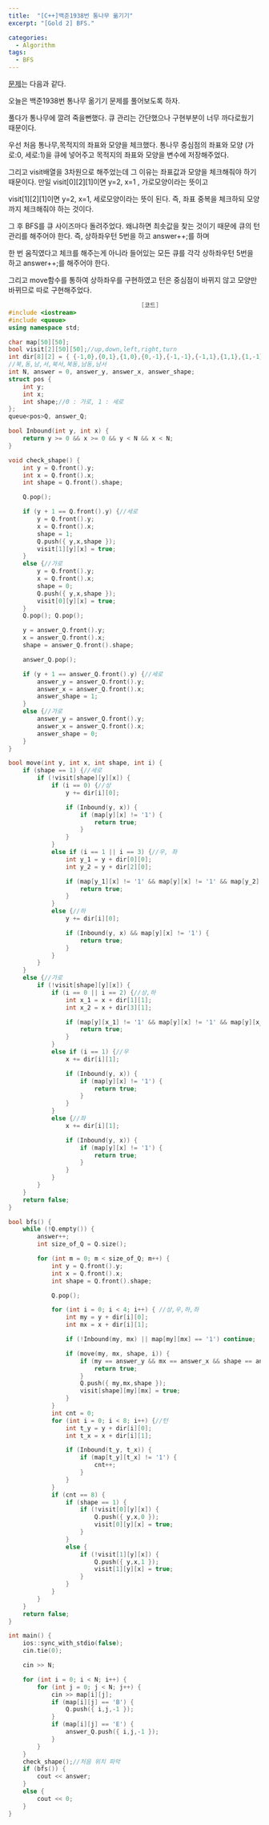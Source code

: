 ```yaml
---
title:  "[C++]백준1938번 통나무 옮기기"
excerpt: "[Gold 2] BFS."

categories:
  - Algorithm
tags:
  - BFS
---
```


[문제](https://www.acmicpc.net/problem/1938)는 다음과 같다.

오늘은 백준1938번 통나무 옮기기 문제를 풀어보도록 하자.

풀다가 통나무에 깔려 죽을뻔했다. 큐 관리는 간단했으나 구현부분이 너무 까다로웠기 때문이다.

우선 처음 통나무,목적지의 좌표와 모양을 체크했다. 통나무 중심점의 좌표와 모양 (가로:0, 세로:1)을 큐에 넣어주고 목적지의 좌표와 모양을 변수에 저장해주었다.

그리고 visit배열을 3차원으로 해주었는데 그 이유는 좌표값과 모양을 체크해줘야 하기 때문이다. 만일 visit[0][2][1]이면 y=2, x=1 , 가로모양이라는 뜻이고

visit[1][2][1]이면 y=2, x=1, 세로모양이라는 뜻이 된다. 즉, 좌표 중복을 체크하되 모양까지 체크해줘야 하는 것이다.

그 후 BFS를 큐 사이즈마다 돌려주었다. 왜냐하면 최솟값을 찾는 것이기 때문에 큐의 턴 관리를 해주어야 한다. 즉, 상하좌우턴 5번을 하고 answer++;를 하며

한 번 움직였다고 체크를 해주는게 아니라 들어있는 모든 큐를 각각 상하좌우턴 5번을 하고 answer++;를 해주어야 한다.

그리고 move함수를 통하여 상하좌우를 구현하였고 턴은 중심점이 바뀌지 않고 모양만 바뀌므로 따로 구현해주었다.



```c++
                                     [코드]
#include <iostream>
#include <queue>
using namespace std;

char map[50][50];
bool visit[2][50][50];//up,down,left,right,turn
int dir[8][2] = { {-1,0},{0,1},{1,0},{0,-1},{-1,-1},{-1,1},{1,1},{1,-1} };
//북,동,남,서,북서,북동,남동,남서
int N, answer = 0, answer_y, answer_x, answer_shape;
struct pos {
	int y;
	int x;
	int shape;//0 : 가로, 1 : 세로
};
queue<pos>Q, answer_Q;

bool Inbound(int y, int x) {
	return y >= 0 && x >= 0 && y < N && x < N;
}

void check_shape() {
	int y = Q.front().y;
	int x = Q.front().x;
	int shape = Q.front().shape;

	Q.pop();

	if (y + 1 == Q.front().y) {//세로
		y = Q.front().y;
		x = Q.front().x;
		shape = 1;
		Q.push({ y,x,shape });
		visit[1][y][x] = true;
	}
	else {//가로
		y = Q.front().y;
		x = Q.front().x;
		shape = 0;
		Q.push({ y,x,shape });
		visit[0][y][x] = true;
	}
	Q.pop(); Q.pop();

	y = answer_Q.front().y;
	x = answer_Q.front().x;
	shape = answer_Q.front().shape;

	answer_Q.pop();

	if (y + 1 == answer_Q.front().y) {//세로
		answer_y = answer_Q.front().y;
		answer_x = answer_Q.front().x;
		answer_shape = 1;
	}
	else {//가로
		answer_y = answer_Q.front().y;
		answer_x = answer_Q.front().x;
		answer_shape = 0;
	}
}

bool move(int y, int x, int shape, int i) {
	if (shape == 1) {//세로
		if (!visit[shape][y][x]) {
			if (i == 0) {//상
				y += dir[i][0];

				if (Inbound(y, x)) {
					if (map[y][x] != '1') {
						return true;
					}
				}
			}
			else if (i == 1 || i == 3) {//우, 좌
				int y_1 = y + dir[0][0];
				int y_2 = y + dir[2][0];

				if (map[y_1][x] != '1' && map[y][x] != '1' && map[y_2][x] != '1') {
					return true;
				}
			}
			else {//하
				y += dir[i][0];

				if (Inbound(y, x) && map[y][x] != '1') {
					return true;
				}
			}
		}
	}
	else {//가로
		if (!visit[shape][y][x]) {
			if (i == 0 || i == 2) {//상,하
				int x_1 = x + dir[1][1];
				int x_2 = x + dir[3][1];

				if (map[y][x_1] != '1' && map[y][x] != '1' && map[y][x_2] != '1') {
					return true;
				}
			}
			else if (i == 1) {//우
				x += dir[i][1];

				if (Inbound(y, x)) {
					if (map[y][x] != '1') {
						return true;
					}
				}
			}
			else {//좌
				x += dir[i][1];

				if (Inbound(y, x)) {
					if (map[y][x] != '1') {
						return true;
					}
				}
			}
		}
	}
	return false;
}

bool bfs() {
	while (!Q.empty()) {
		answer++;
		int size_of_Q = Q.size();

		for (int m = 0; m < size_of_Q; m++) {
			int y = Q.front().y;
			int x = Q.front().x;
			int shape = Q.front().shape;

			Q.pop();

			for (int i = 0; i < 4; i++) { //상,우,하,좌
				int my = y + dir[i][0];
				int mx = x + dir[i][1];

				if (!Inbound(my, mx) || map[my][mx] == '1') continue;

				if (move(my, mx, shape, i)) {
					if (my == answer_y && mx == answer_x && shape == answer_shape) {
						return true;
					}
					Q.push({ my,mx,shape });
					visit[shape][my][mx] = true;
				}
			}
			int cnt = 0;
			for (int i = 0; i < 8; i++) {//턴
				int t_y = y + dir[i][0];
				int t_x = x + dir[i][1];

				if (Inbound(t_y, t_x)) {
					if (map[t_y][t_x] != '1') {
						cnt++;
					}
				}
			}
			if (cnt == 8) {
				if (shape == 1) {
					if (!visit[0][y][x]) {
						Q.push({ y,x,0 });
						visit[0][y][x] = true;
					}
				}
				else {
					if (!visit[1][y][x]) {
						Q.push({ y,x,1 });
						visit[1][y][x] = true;
					}
				}
			}
		}
	}
	return false;
}

int main() {
	ios::sync_with_stdio(false);
	cin.tie(0);

	cin >> N;

	for (int i = 0; i < N; i++) {
		for (int j = 0; j < N; j++) {
			cin >> map[i][j];
			if (map[i][j] == 'B') {
				Q.push({ i,j,-1 });
			}
			if (map[i][j] == 'E') {
				answer_Q.push({ i,j,-1 });
			}
		}
	}
	check_shape();//처음 위치 파악
	if (bfs()) {
		cout << answer;
	}
	else {
		cout << 0;
	}
}
```
